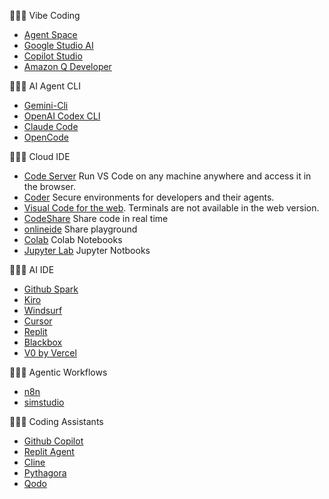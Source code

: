 👨🏻‍💻 Vibe Coding 
- [Agent Space](https://cloud.google.com/products/agentspace?hl=es)
- [Google Studio AI](https://aistudio.google.com/)
- [Copilot Studio](https://www.microsoft.com/en-us/microsoft-copilot/blog/copilot-studio/)
- [Amazon Q Developer](https://aws.amazon.com/es/q/developer/)

 👨🏻‍💻 AI Agent CLI
- [Gemini-Cli](https://github.com/google-gemini/gemini-cli) 
- [OpenAI Codex CLI](https://github.com/openai/codex) 
- [Claude Code](https://docs.anthropic.com/en/docs/agents-and-tools/claude-code/overview)
- [OpenCode](https://github.com/opencode-ai/opencode) 
   
👨🏻‍💻 Cloud IDE
- [Code Server](https://github.com/coder/code-server) Run VS Code on any machine anywhere and access it in the browser.
- [Coder](https://coder.com/) Secure environments for developers and their agents.
- [Visual Code for the web](https://vscode.dev). Terminals are not available in the web version.
- [CodeShare](https://codeshare.io/) Share code in real time
- [onlineide](https://www.onlineide.pro/) Share playground
- [Colab](https://colab.research.google.com/) Colab Notebooks 
- [Jupyter Lab](https://jupyter.org/try-jupyter/lab/) Jupyter Notbooks

  
 👨🏻‍💻 AI IDE
- [Github Spark](https://github.com/features/spark)
- [Kiro](https://kiro.dev/) 
- [Windsurf](https://windsurf.com/editor) 
- [Cursor](https://www.cursor.com/)
- [Replit](https://replit.com/)
- [Blackbox](https://www.blackbox.ai/)
- [V0 by Vercel](https://v0.dev/)


 👨🏻‍💻 Agentic Workflows
 - [n8n](https://n8n.io/)
 - [simstudio](https://www.simstudio.ai)

👨🏻‍💻 Coding Assistants
- [Github Copilot](https://github.com/features/copilot)
- [Replit Agent](https://replit.com/ai)
- [Cline](https://cline.bot/)
- [Pythagora](https://www.pythagora.ai/) 
- [Qodo](https://www.qodo.ai/)

 
